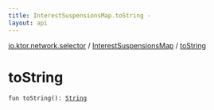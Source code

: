```yaml
---
title: InterestSuspensionsMap.toString - 
layout: api
---
```


<div class='api-docs-breadcrumbs'><a href="../index.html">io.ktor.network.selector</a> / <a href="index.html">InterestSuspensionsMap</a> / <a href="./to-string.html">toString</a></div>

# toString

<div class="signature"><code><span class="keyword">fun </span><span class="identifier">toString</span><span class="symbol">(</span><span class="symbol">)</span><span class="symbol">: </span><a href="https://kotlinlang.org/api/latest/jvm/stdlib/kotlin/-string/index.html"><span class="identifier">String</span></a></code></div>
